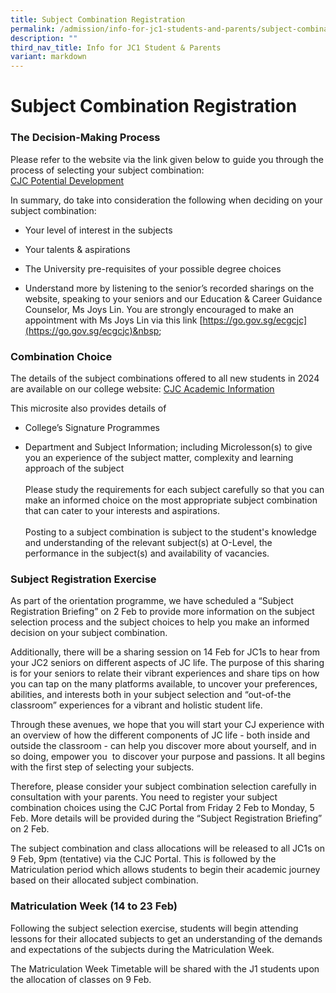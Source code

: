 ```yaml
---
title: Subject Combination Registration
permalink: /admission/info-for-jc1-students-and-parents/subject-combination-registration/
description: ""
third_nav_title: Info for JC1 Student & Parents
variant: markdown
---
```

# Subject Combination Registration

### The Decision-Making Process

Please refer to the website via the link given below to guide you through the process of selecting your subject combination: 
<br>
[CJC Potential Development](https://go.gov.sg/jc1-subj-select)&nbsp;

In summary, do take into consideration the following when deciding on your subject combination:

*   Your level of interest in the subjects
    
*   Your talents &amp; aspirations
    
*   The University pre-requisites of your possible degree choices
    
*   Understand more by listening to the senior’s recorded sharings on the website, speaking to your seniors and our Education &amp; Career Guidance Counselor, Ms Joys Lin. You are strongly encouraged to make an appointment with Ms Joys Lin via this link [https://go.gov.sg/ecgcjc](https://go.gov.sg/ecgcjc)&nbsp;&nbsp;


### Combination Choice

The details of the subject combinations offered to all new students in 2024 are available on our college website: [CJC Academic Information](https://www.cjc.moe.edu.sg/admission/subject-combinations-2024/)&nbsp;

  

This microsite also provides details of

*   College’s Signature Programmes
    
*   Department and Subject Information; including Microlesson(s) to give you an experience of the subject matter, complexity and learning approach of the subject&nbsp;
<br><br>
Please study the requirements for each subject carefully so that you can make an informed choice on the most appropriate subject combination that can cater to your interests and aspirations.
<br><br>
Posting to a subject combination is subject to the student's knowledge and understanding of the relevant subject(s) at O-Level, the performance in the subject(s) and availability of vacancies.&nbsp;  

### Subject Registration Exercise

As part of the orientation programme, we have scheduled a “Subject Registration Briefing” on 2 Feb to provide more information on the subject selection process and the subject choices to help you make an informed decision on your subject combination.

  

Additionally, there will be a sharing session on 14 Feb for JC1s to hear from your JC2 seniors on different aspects of JC life. The purpose of this sharing is for your seniors to relate their vibrant experiences and share tips on how you can tap on the many platforms available, to uncover your preferences, abilities, and interests both in your subject selection and “out-of-the classroom” experiences for a vibrant and holistic student life.&nbsp;

  

Through these avenues, we hope that you will start your CJ experience with an overview of how the different components of JC life - both inside and outside the classroom - can help you discover more about yourself, and in so doing, empower you&nbsp; to discover your purpose and passions. It all begins with the first step of selecting your subjects.

  

Therefore, please consider your subject combination selection carefully in consultation with your parents. You need to register your subject combination choices using the CJC Portal from Friday 2 Feb to Monday, 5 Feb. More details will be provided during the “Subject Registration Briefing” on 2 Feb.

  

The subject combination and class allocations will be released to all JC1s on 9 Feb, 9pm (tentative) via the CJC Portal. This is followed by the Matriculation period which allows students to begin their academic journey based on their allocated subject combination.&nbsp;
  

### Matriculation Week (14 to 23 Feb)

Following the subject selection exercise, students will begin attending lessons for their allocated subjects to get an understanding of the demands and expectations of the subjects during the Matriculation Week.&nbsp;

  

The Matriculation Week Timetable will be shared with the J1 students upon the allocation of classes on 9 Feb.

